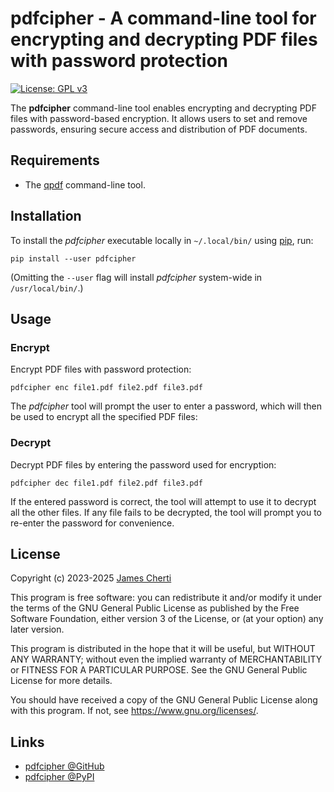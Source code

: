 # pdfcipher - A command-line tool for encrypting and decrypting PDF files with password protection
[![License: GPL v3](https://img.shields.io/badge/License-GPLv3-blue.svg)](https://www.gnu.org/licenses/gpl-3.0)

The **pdfcipher** command-line tool enables encrypting and decrypting PDF files with password-based encryption. It allows users to set and remove passwords, ensuring secure access and distribution of PDF documents.

## Requirements

- The [qpdf](https://github.com/qpdf/qpdf) command-line tool.

## Installation

To install the *pdfcipher* executable locally in `~/.local/bin/` using [pip](https://pypi.org/project/pip/), run:
```
pip install --user pdfcipher
```

(Omitting the `--user` flag will install *pdfcipher* system-wide in `/usr/local/bin/`.)

## Usage

### Encrypt

Encrypt PDF files with password protection:
```
pdfcipher enc file1.pdf file2.pdf file3.pdf
```

The *pdfcipher* tool will prompt the user to enter a password, which will then be used to encrypt all the specified PDF files:

### Decrypt

Decrypt PDF files by entering the password used for encryption:
```
pdfcipher dec file1.pdf file2.pdf file3.pdf
```

If the entered password is correct, the tool will attempt to use it to decrypt all the other files. If any file fails to be decrypted, the tool will prompt you to re-enter the password for convenience.

## License

Copyright (c) 2023-2025 [James Cherti](https://www.jamescherti.com)

This program is free software: you can redistribute it and/or modify it under the terms of the GNU General Public License as published by the Free Software Foundation, either version 3 of the License, or (at your option) any later version.

This program is distributed in the hope that it will be useful, but WITHOUT ANY WARRANTY; without even the implied warranty of MERCHANTABILITY or FITNESS FOR A PARTICULAR PURPOSE. See the GNU General Public License for more details.

You should have received a copy of the GNU General Public License along with this program. If not, see <https://www.gnu.org/licenses/>.

## Links

- [pdfcipher @GitHub](https://github.com/jamescherti/pdfcipher)
- [pdfcipher @PyPI](https://pypi.org/project/pdfcipher/)
